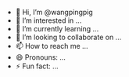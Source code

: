 - 👋 Hi, I’m @wangpingpig
- 👀 I’m interested in ...
- 🌱 I’m currently learning ...
- 💞️ I’m looking to collaborate on ...
- 📫 How to reach me ...
- 😄 Pronouns: ...
- ⚡ Fun fact: ...

<!---
wangpingpig/wangpingpig is a ✨ special ✨ repository because its `README.md` (this file) appears on your GitHub profile.
You can click the Preview link to take a look at your changes.
I like learing coding

